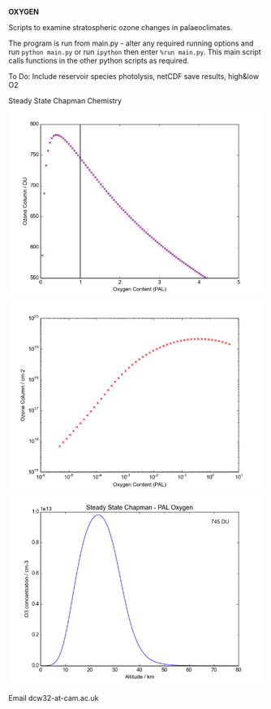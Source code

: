 **OXYGEN**

Scripts to examine stratospheric ozone changes in palaeoclimates.

The program is run from main.py - alter any required running options and run `python main.py` or run `ipython` then enter `%run main.py`. This main script calls functions in the other python scripts as required.

To Do: Include reservoir species photolysis, netCDF save results, high&low O2

Steady State Chapman Chemistry
![oxygen](https://github.com/dcw32/oxygen/raw/master/dobson.png)
![oxygenlog](https://github.com/dcw32/oxygen/raw/master/dobson_log.png)
![oxyvert](https://github.com/dcw32/oxygen/raw/master/ozone.png)

Email dcw32-at-cam.ac.uk
